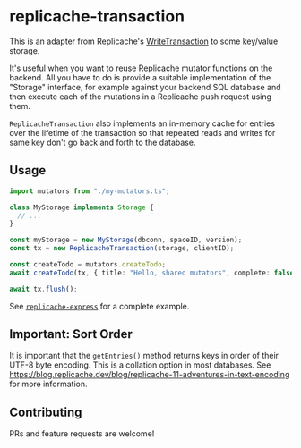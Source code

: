 # replicache-transaction

This is an adapter from Replicache's [WriteTransaction](https://doc.replicache.dev/api/interfaces/WriteTransaction) to some key/value storage.

It's useful when you want to reuse Replicache mutator functions on the backend. All you
have to do is provide a suitable implementation of the "Storage" interface, for example
against your backend SQL database and then execute each of the mutations in a
Replicache push request using them.

`ReplicacheTransaction` also implements an in-memory cache for entries over the lifetime
of the transaction so that repeated reads and writes for same key don't go back and forth
to the database.

## Usage

```ts
import mutators from "./my-mutators.ts";

class MyStorage implements Storage {
  // ...
}

const myStorage = new MyStorage(dbconn, spaceID, version);
const tx = new ReplicacheTransaction(storage, clientID);

const createTodo = mutators.createTodo;
await createTodo(tx, { title: "Hello, shared mutators", complete: false });

await tx.flush();
```

See [`replicache-express`](https://github.com/rocicorp/replicache-express/blob/main/src/backend/push.ts) for a complete example.

## Important: Sort Order

It is important that the `getEntries()` method returns keys in order of
their UTF-8 byte encoding. This is a collation option in most databases.
See https://blog.replicache.dev/blog/replicache-11-adventures-in-text-encoding
for more information.

## Contributing

PRs and feature requests are welcome!
